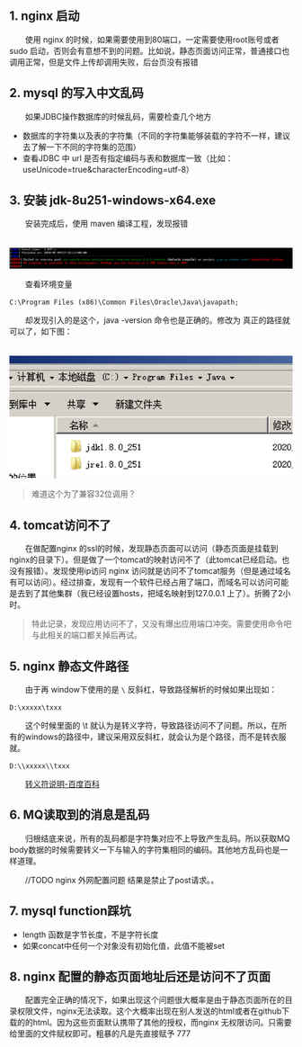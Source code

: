 ## 1. nginx 启动

　　使用 nginx 的时候，如果需要使用到80端口，一定需要使用root账号或者 sudo 启动，否则会有意想不到的问题。比如说，静态页面访问正常，普通接口也调用正常，但是文件上传却调用失败，后台页没有报错

## 2. mysql 的写入中文乱码

　　如果JDBC操作数据库的时候乱码，需要检查几个地方

* 数据库的字符集以及表的字符集（不同的字符集能够装载的字符不一样，建议去了解一下不同的字符集的范围）
* 查看JDBC 中 url 是否有指定编码与表和数据库一致（比如：useUnicode=true&characterEncoding=utf-8）

## 3. 安装 jdk-8u251-windows-x64.exe

　　安装完成后，使用 maven 编译工程，发现报错

　　![](assets/15890192789469-20211204233824-4pfdl4s.jpg)

　　查看环境变量

```
C:\Program Files (x86)\Common Files\Oracle\Java\javapath;
```

　　却发现引入的是这个，java -version 命令也是正确的。修改为 真正的路径就可以了，如下图：

　　![w300](assets/15890194995799-20211204233824-wi6t147.jpg)

> 难道这个为了兼容32位调用？
>

## 4. tomcat访问不了

　　在做配置nginx 的ssl的时候，发现静态页面可以访问（静态页面是挂载到nginx的目录下）。但是做了一个tomcat的映射访问不了（此tomcat已经启动。也没有报错）。发现使用ip访问 nginx 访问就是访问不了tomcat服务（但是通过域名有可以访问）。经过排查，发现有一个软件已经占用了端口，而域名可以访问可能是去到了其他集群（我已经设置hosts，把域名映射到127.0.0.1 上了）。折腾了2小时。

> 特此记录，发现应用访问不了，又没有爆出应用端口冲突。需要使用命令吧与此相关的端口都关掉后再试。
>

## 5. nginx 静态文件路径

　　由于再 window下使用的是 `\` 反斜杠，导致路径解析的时候如果出现如：

```
D:\xxxxx\txxx
```

　　这个时候里面的 \t 就认为是转义字符，导致路径访问不了问题。所以，在所有的windows的路径中，建议采用双反斜杠，就会认为是个路径，而不是转衣服就。

```
D:\\xxxxx\\txxx
```

　　[转义符说明-百度百科](https://baike.baidu.com/item/%E8%BD%AC%E4%B9%89%E5%AD%97%E7%AC%A6)

## 6. MQ读取到的消息是乱码

　　归根结底来说，所有的乱码都是字符集对应不上导致产生乱码。所以获取MQ body数据的时候需要转义一下与输入的字符集相同的编码。其他地方乱码也是一样道理。

　　//TODO
nginx 外网配置问题
结果是禁止了post请求。。

## 7. mysql function踩坑

* length 函数是字节长度，不是字符长度
* 如果concat中任何一个对象没有初始化值，此值不能被set

## 8. nginx 配置的静态页面地址后还是访问不了页面

　　配置完全正确的情况下，如果出现这个问题很大概率是由于静态页面所在的目录权限文件，nginx无法读取。这个大概率出现在别人发送的html或者在github下载的的html。因为这些页面默认携带了其他的授权，而nginx 无权限访问。只需要给里面的文件赋权即可。粗暴的凡是先直接赋予 777
